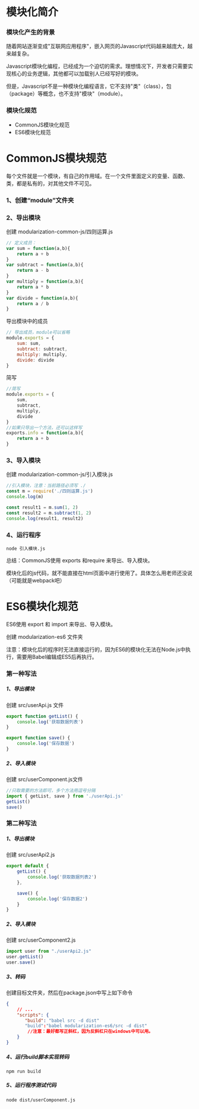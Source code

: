 # 模块化简介

### 模块化产生的背景

随着网站逐渐变成"互联网应用程序"，嵌入网页的Javascript代码越来越庞大，越来越复杂。

Javascript模块化编程，已经成为一个迫切的需求。理想情况下，开发者只需要实现核心的业务逻辑，其他都可以加载别人已经写好的模块。

但是，Javascript不是一种模块化编程语言，它不支持"类"（class），包（package）等概念，也不支持"模块"（module）。

### 模块化规范

- CommonJS模块化规范
- ES6模块化规范

# CommonJS模块规范

每个文件就是一个模块，有自己的作用域。在一个文件里面定义的变量、函数、类，都是私有的，对其他文件不可见。

### 1、创建“module”文件夹

### 2、导出模块

创建 modularization-common-js/四则运算.js

```js
// 定义成员：
var sum = function(a,b){
    return a + b
}
var subtract = function(a,b){
    return a - b
}
var multiply = function(a,b){
    return a * b
}
var divide = function(a,b){
    return a / b
}
```

导出模块中的成员

```js
// 导出成员，module可以省略
module.exports = {
    sum: sum,
    subtract: subtract,
    multiply: multiply,
    divide: divide
}
```

简写

```js
//简写
module.exports = {
    sum,
    subtract,
    multiply,
    divide
}
//如果只导出一个方法，还可以这样写
exports.info = function(a,b){
    return a + b
}
```

### 3、导入模块

创建 modularization-common-js/引入模块.js

```js
//引入模块，注意：当前路径必须写 ./
const m = require('./四则运算.js')
console.log(m)

const result1 = m.sum(1, 2)
const result2 = m.subtract(1, 2)
console.log(result1, result2)
```

### 4、运行程序

```
node 引入模块.js
```


总结：CommonJS使用 exports 和require 来导出、导入模块。

模块化后的js代码，就不能直接在html页面中进行使用了。具体怎么用老师还没说（可能就是webpack吧）



# ES6模块化规范

ES6使用 export 和 import 来导出、导入模块。

创建 modularization-es6 文件夹

注意：模块化后的程序时无法直接运行的，因为ES6的模块化无法在Node.js中执行，需要用Babel编辑成ES5后再执行。

### 第一种写法

##### 1、导出模块

创建 src/userApi.js 文件

```js
export function getList() {
    console.log('获取数据列表')
}

export function save() {
    console.log('保存数据')
}
```

##### 2、导入模块

创建 src/userComponent.js文件

```js
//只取需要的方法即可，多个方法用逗号分隔
import { getList, save } from './userApi.js'
getList()
save()
```



### 第二种写法

##### 1、导出模块

创建 src/userApi2.js

```js
export default {
    getList() {
        console.log('获取数据列表2')
    },

    save() {
        console.log('保存数据2')
    }
}
```
##### 2、导入模块

创建 src/userComponent2.js
```js
import user from "./userApi2.js"
user.getList()
user.save()
```

##### 3、转码

创建目标文件夹，然后在package.json中写上如下命令

```json
{
    // ...
    "scripts": {
       "build": "babel src -d dist"
       "build":"babel modularization-es6/src -d dist"    
        //注意：最好都写正斜杠，因为反斜杠只在windows中可以用。
    }
}
```

##### 4、运行build脚本实现转码

```
npm run build
```

##### 5、运行程序测试代码

```
node dist/userComponent.js
```

